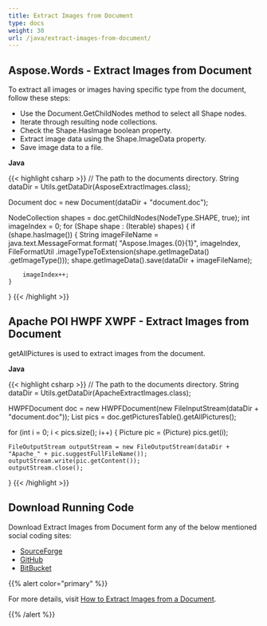 ```yaml
---
title: Extract Images from Document
type: docs
weight: 30
url: /java/extract-images-from-document/
---
```


## Aspose.Words - Extract Images from Document

To extract all images or images having specific type from the document, follow these steps:

- Use the Document.GetChildNodes method to select all Shape nodes.
- Iterate through resulting node collections.
- Check the Shape.HasImage boolean property.
- Extract image data using the Shape.ImageData property.
- Save image data to a file.

**Java**

{{< highlight csharp >}}
// The path to the documents directory.
String dataDir = Utils.getDataDir(AsposeExtractImages.class);
 
Document doc = new Document(dataDir + "document.doc");
 
NodeCollection shapes = doc.getChildNodes(NodeType.SHAPE, true);
int imageIndex = 0;
for (Shape shape : (Iterable<Shape>) shapes)
{
    if (shape.hasImage())
    {
        String imageFileName = java.text.MessageFormat.format(
                        "Aspose.Images.{0}{1}", imageIndex, FileFormatUtil
                                        .imageTypeToExtension(shape.getImageData()
                                                        .getImageType()));
        shape.getImageData().save(dataDir + imageFileName);
 
        imageIndex++;
    }
}
{{< /highlight >}}

## Apache POI HWPF XWPF - Extract Images from Document

getAllPictures is used to extract images from the document.

**Java**

{{< highlight csharp >}}
// The path to the documents directory.
String dataDir = Utils.getDataDir(ApacheExtractImages.class);
 
HWPFDocument doc = new HWPFDocument(new FileInputStream(dataDir + "document.doc"));
List<Picture> pics = doc.getPicturesTable().getAllPictures();
 
for (int i = 0; i < pics.size(); i++)
{
    Picture pic = (Picture) pics.get(i);
 
    FileOutputStream outputStream = new FileOutputStream(dataDir + "Apache_" + pic.suggestFullFileName());
    outputStream.write(pic.getContent());
    outputStream.close();
}
{{< /highlight >}}

## Download Running Code

Download Extract Images from Document form any of the below mentioned social coding sites:
- [SourceForge](http://sourceforge.net/projects/asposeforapachepoi/files/Aspose.Words%20vs%20Apache%20POI%20WP/Extract%20Images%20%28Aspose.Words%20vs%20Apache%20POI%20WP%29.zip/download)
- [GitHub](https://github.com/asposemarketplace/Aspose_for_Apache_POI/releases/download/Words-vs-WP-1.2/Extract.Images.Aspose.Words.vs.Apache.POI.WP.zip)
- [BitBucket](https://bitbucket.org/asposemarketplace/aspose-for-apache-poi/downloads/Extract%20Images%20(Aspose.Words%20vs%20Apache%20POI%20WP).zip)

{{% alert color="primary" %}} 

For more details, visit [How to Extract Images from a Document](/words/java/working-with-images/#WorkingwithImages-HowtoExtractImagesfromaDocument).

{{% /alert %}}
